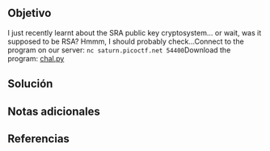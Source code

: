 ## Objetivo
I just recently learnt about the SRA public key cryptosystem... or wait, was it supposed to be RSA? Hmmm, I should probably check...Connect to the program on our server: `nc saturn.picoctf.net 54400`Download the program: [chal.py](https://artifacts.picoctf.net/c/297/chal.py)
## Solución

## Notas adicionales

## Referencias